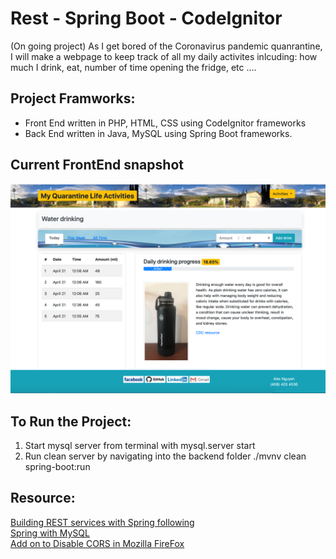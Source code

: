 # Rest - Spring Boot - CodeIgnitor
(On going project)
As I get bored of the Coronavirus pandemic quanrantine, I will make a webpage to keep track of all my daily activites inlcuding: how much I drink, eat, number of time opening the fridge, etc ....

## Project Framworks:
  - Front End written in PHP, HTML, CSS using CodeIgnitor frameworks
  - Back End written in Java, MySQL using Spring Boot frameworks.
  
## Current FrontEnd snapshot

![Snapshot of current front end](FrontEnd/images/current-front-end.jpg)


## To Run the Project:
  1. Start mysql server from terminal with
    mysql.server start
  2. Run clean server by navigating into the backend folder
    ./mvnv clean spring-boot:run
    

## Resource:<br/>
[Building REST services with Spring following](https://spring.io/guides/tutorials/rest/) <br/>
[Spring with MySQL](https://spring.io/guides/gs/accessing-data-mysql/) <br/>
[Add on to Disable CORS in Mozilla FireFox](https://addons.mozilla.org/en-US/firefox/addon/cors-everywhere/)<br/>

  
  
